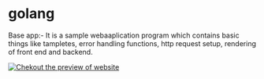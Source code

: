 # golang

Base app:-
It is a sample webaaplication program which contains basic things like tampletes, error handling functions, http request setup, rendering of front end and backend.

[![Chekout the preview of website](https://img.youtube.com/vi/bUwsVwwE8ZA/0.jpg)](https://youtu.be/bUwsVwwE8ZA)

